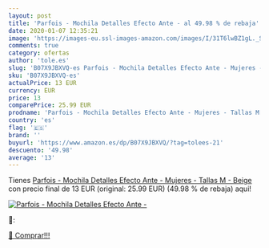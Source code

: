 ```yaml
---
layout: post
title: 'Parfois - Mochila Detalles Efecto Ante - al 49.98 % de rebaja'
date: 2020-01-07 12:35:21
image: 'https://images-eu.ssl-images-amazon.com/images/I/31T6lwBZ1gL._SL400_.jpg'
comments: true
category: ofertas
author: 'tole.es'
slug: 'B07X9JBXVQ-es Parfois - Mochila Detalles Efecto Ante - Mujeres - Tallas...'
sku: 'B07X9JBXVQ-es'
actualPrice: 13 EUR
currency: EUR
price: 13
comparePrice: 25.99 EUR
prodname: 'Parfois - Mochila Detalles Efecto Ante - Mujeres - Tallas M - Beige'
country: 'es'
flag: '🇪🇸'
brand: ''
buyurl: 'https://www.amazon.es/dp/B07X9JBXVQ/?tag=tolees-21'
descuento: '49.98'
average: '13'
---
```


Tienes [Parfois - Mochila Detalles Efecto Ante - Mujeres - Tallas M - Beige](https://www.amazon.es/dp/B07X9JBXVQ/?tag=tolees-21) con precio final de  13 EUR (original: 25.99 EUR) (49.98 %  de rebaja) aqui!

[![Parfois - Mochila Detalles Efecto Ante -](https://images-eu.ssl-images-amazon.com/images/I/31T6lwBZ1gL._SL400_.jpg)](https://www.amazon.es/dp/B07X9JBXVQ/?tag=tolees-21)

🔎:


[🛒 Comprar!!!](https://www.amazon.es/dp/B07X9JBXVQ/?tag=tolees-21)
